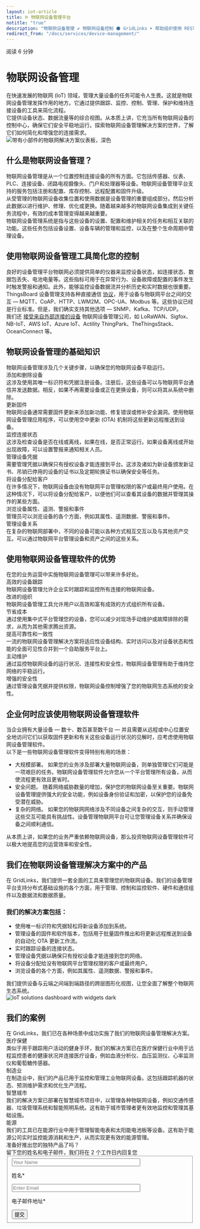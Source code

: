 ```yaml
---
layout: iot-article
title: ᐉ 物联网设备管理平台
notitle: "true"
description: "物联网设备管理 ✔ 物联网设备控制 ⚫ GridLinks ➤ 帮助组织使用 REST API 或 Web UI 更好地控制和获取所有类型的设备数据"
redirect_from: "/docs/services/device-management/"
---
```

<section class="hero light-text"></section>
<div id="header-block" class="block-wrapper wrapper-main-color">
    <div class="block-content">
        <div class="text-wrapper">
            <span class="read-info">阅读 6 分钟</span>
            <h1>物联网设备管理</h1>
            <div class="text-content medium-margin">在快速发展的物联网 (IoT) 领域，管理大量设备的任务可能令人生畏。这就是物联网设备管理发挥作用的地方。它通过提供跟踪、监控、控制、管理、保护和维持连接设备的工具来简化流程。</div>
            <div class="text-content">它提供设备状态、数据流量等的综合视图。从本质上讲，它充当所有物联网设备的控制中心，确保它们安全平稳地运行。探索物联网设备管理解决方案的世界，了解它们如何简化和增强您的连接需求。</div>
        </div>
        <img class="image" srcset="/images/iot-articles/device_management_1_1090x672.png 1090w, /images/iot-articles/device_management_1_2180x1344.png 2180w" sizes="(max-width: 1920px) 1090px, (min-width: 1921px) 2180px" src="/images/iot-articles/device_management_1_1090x672.png" alt="带有小部件的物联网解决方案仪表板，深色"/>
        <div class="text-wrapper">
            <h2>什么是物联网设备管理？</h2>
            <div class="text-content medium-margin">物联网设备管理是从一个位置控制连接设备的所有方面。它包括传感器、仪表、PLC、连接设备、闭路电视摄像头、门户和处理器等设备。物联网设备管理平台支持的服务包括注册和配置、库存控制、远程配置和固件升级。</div>
            <div class="text-content medium-margin">从受管理的物联网设备收集位置和使用数据是设备管理的重要组成部分。然后分析此数据以进行维护、修理、优化或更换。随着越来越多的物联网设备集成到关键任务流程中，有效的成本管理变得越来越重要。</div>
            <div class="text-content medium-margin">物联网设备管理系统是指与这些设备的设置、配置和维护相关的任务和相互关联的功能。这些任务包括设备设置、设备车辆的管理和监控，以及在整个生命周期中管理设备。</div>
            <h2 class="line-height-small">使用物联网设备管理工具简化您的控制</h2>
            <div class="text-content medium-margin">良好的设备管理平台物联网必须提供简单的仪器来监控设备状态，如连接状态、数据包丢失、电池电量等。这些指标可用于在异常行为、设备故障或配置的事件发生时触发警报和通知。此外，能够监控设备数据流并分析历史和实时数据也很重要。</div>
            <div class="text-content medium-margin">ThingsBoard 设备管理支持各种直接通信 <a class="article-link" href="/docs/pe/api/">协议</a>，用于设备与物联网平台之间的交互 — MQTT、CoAP、HTTP、LWM2M、OPC-UA、Modbus 等。这些协议已经是行业标准。但是，我们确实支持其他选项 — SNMP、Kafka、TCP/UDP。</div>
            <div class="text-content">我们还 <a class="article-link" href="/docs/user-guide/integrations/">接受来自外部连接的设备</a> 物联网设备管理公司，如 LoRaWAN、Sigfox、NB-IoT、AWS IoT、Azure IoT、Actility ThingPark、TheThingsStack、OceanConnect 等。</div>
            <h2 class="line-height-small">物联网设备管理的基础知识</h2>
            <div class="text-content">物联网设备管理涉及几个关键步骤，以确保您的物联网设备平稳运行。</div>
        </div>
        <div class="definitions-block">
            <div class="definitions-list">
                <div class="definitions-list-item one-to-one-and-half align-start">
                    <div class="term bold padding-top">添加和删除设备</div>
                    <div class="definition">这涉及使用其唯一标识符和凭据注册设备。注册后，这些设备可以与物联网平台通信并发送数据。相反，如果不再需要设备或正在更换设备，则可以将其从系统中删除。</div>
                </div>
                <div class="definitions-list-item one-to-one-and-half align-start">
                    <div class="term bold">更新固件</div>
                    <div class="definition">物联网设备通常需要固件更新来添加新功能、修复错误或修补安全漏洞。使用物联网设备管理应用程序，可以使用空中更新 (OTA) 机制将这些更新远程推送到设备。</div>
                </div>
                <div class="definitions-list-item one-to-one-and-half align-start">
                    <div class="term bold padding-top">监控连接状态</div>
                    <div class="definition">这涉及检查设备是否在线或离线，如果在线，是否正常运行。如果设备离线或开始出现故障，可以设置警报来通知相关人员。</div>
                </div>
                <div class="definitions-list-item one-to-one-and-half align-start">
                    <div class="term bold">管理设备凭据</div>
                    <div class="definition">需要管理凭据以确保只有授权设备才能连接到平台。这涉及诸如为新设备颁发新证书、吊销已停用的设备的证书以及定期轮换证书以确保安全等任务。</div>
                </div>
                <div class="definitions-list-item one-to-one-and-half align-start">
                    <div class="term bold padding-top">将设备分配给客户</div>
                    <div class="definition">在许多情况下，物联网设备由没有物联网平台管理权限的客户或最终用户使用。在这种情况下，可以将设备分配给客户，以便他们可以查看其设备的数据并管理其操作的某些方面。</div>
                </div>
                <div class="definitions-list-item one-to-one-and-half align-start">
                    <div class="term bold">浏览设备属性、遥测、警报和事件</div>
                    <div class="definition">管理员可以浏览设备的各个方面，例如其属性、遥测数据、警报和事件。</div>
                </div>
                <div class="definitions-list-item one-to-one-and-half align-start">
                    <div class="term bold padding-top">管理设备关系</div>
                    <div class="definition">在复杂的物联网部署中，不同的设备可能以各种方式相互交互以及与其他资产交互。可以通过物联网平台管理设备和资产之间的这些关系。</div>
                </div>
            </div>
        </div>
        <div class="text-wrapper">
            <h2>使用物联网设备管理软件的优势</h2>
            <div class="text-content">在您的业务运营中实施物联网设备管理可以带来许多好处。</div>
        </div>
    </div>
</div>
<div id="details-block" class="block-wrapper wrapper-accent-color">
    <div class="block-content">
        <div class="detail">
            <div class="detail-name">高效的设备跟踪</div>
            <div class="detail-description">物联网设备管理允许企业实时跟踪和监控所有连接的物联网设备。</div>
        </div>
        <div class="detail">
            <div class="detail-name">改进的组织</div>
            <div class="detail-description">物联网设备管理工具允许用户以高效和富有成效的方式组织所有设备。</div>
        </div>
        <div class="detail">
            <div class="detail-name">节省成本</div>
            <div class="detail-description">通过使用集中式平台管理您的设备，您可以减少对现场手动维护或故障排除的需求，从而为其他需求腾出资源。</div>
        </div>
        <div class="detail">
            <div class="detail-name">提高可靠性和一致性</div>
            <div class="detail-description">一流的物联网设备管理解决方案将适应性设备结构、实时访问以及对设备状态和性能的全面可见性合并到一个自助服务平台上。</div>
        </div>
        <div class="detail">
            <div class="detail-name">主动维护</div>
            <div class="detail-description">通过监控物联网设备的运行状况、连接性和安全性，物联网设备管理有助于维持您网络的平稳运行。</div>
        </div>
        <div class="detail">
            <div class="detail-name">增强的安全性</div>
            <div class="detail-description">通过管理设备凭据并提供权限，物联网设备控制增强了您的物联网生态系统的安全性。</div>
        </div>
    </div>
</div>
<div class="block-wrapper wrapper-main-color medium-padding">
    <div class="block-content">
        <div class="text-wrapper">
            <h2>企业何时应该使用物联网设备管理软件</h2>
            <div class="text-content medium-margin">当企业拥有大量设备 — 数十、数百甚至数千台 — 并且需要从远程或中心位置安全地访问它们以获取固件更新和有关这些设备运行状况的见解时，应考虑使用物联网设备管理软件。</div>
            <div class="text-content small-margin">以下是一些物联网设备管理软件变得特别有用的场景：</div>
            <ul class="list">
                <li><span class="bold-text">大规模部署。</span> 如果您的业务涉及部署大量物联网设备，则单独管理它们可能是一项艰巨的任务。物联网设备管理软件允许您从一个平台管理所有设备，从而使流程更有效且更省时。</li>
                <li><span class="bold-text">安全问题。</span> 随着网络威胁数量的增加，保护您的物联网设备至关重要。物联网设备管理提供强大的安全功能，例如设备身份验证和加密，以保护您的设备免受潜在威胁。</li>
                <li><span class="bold-text">复杂的网络。</span> 如果您的物联网网络涉及不同设备之间复杂的交互，则手动管理这些交互可能具有挑战性。设备管理物联网平台可让您管理设备关系并确保设备之间顺利通信。</li>
            </ul>
            <div class="text-content">从本质上讲，如果您的业务严重依赖物联网设备，那么投资物联网设备管理软件可以极大地提高您的运营效率和安全性。</div>
            <h2>我们在物联网设备管理解决方案中的产品</h2>
            <div class="text-content">在 GridLinks，我们提供一套全面的工具来管理您的物联网设备。我们的设备管理平台支持分布式基础设施的各个方面，用于管理、控制和监控软件、硬件和通信组件以及数据流和数据质量。</div>
            <h3 class="small-padding">我们的解决方案包括：</h3>
            <ul class="list">
                <li>使用唯一标识符和凭据轻松将新设备添加到系统。</li>
                <li>管理设备的固件和软件版本，包括用于批量固件推出和将更新远程推送到设备的自动化 OTA 更新工作流。</li>
                <li>实时跟踪设备的连接状态。</li>
                <li>管理设备凭据以确保只有授权设备才能连接到您的网络。</li>
                <li>将设备分配给没有物联网平台管理权限的客户或最终用户。</li>
                <li>浏览设备的各个方面，例如其属性、遥测数据、警报和事件。</li>
            </ul>
            <div class="text-content">我们提供设备与云端之间端到端路径的跨层图形化视图，让您全面了解整个物联网生态系统。</div>
        </div>
        <img class="image" srcset="/images/iot-articles/device_settings_1_1090x658.png 1090w, /images/iot-articles/device_settings_1_2180x1316.png 2180w" sizes="(max-width: 1920px) 1090px, (min-width: 1921px) 2180px" src="/images/iot-articles/device_settings_1_1090x658.png" alt="IoT solutions dashboard with widgets dark"/>
        <div class="text-wrapper">
            <h2 class="center-text">我们的案例</h2>
            <div class="text-content">在 GridLinks，我们已在各种场景中成功实施了我们的物联网设备管理解决方案。</div>
        </div>
        <div class="definitions-block">
            <div class="definitions-list side-paddings">
                <div class="definitions-list-item one-to-one-and-half align-start">
                    <div class="term bold padding-top">医疗保健</div>
                    <div class="definition">类似于用于跟踪用户活动的健身手环，我们的解决方案已在医疗保健行业中用于远程监控患者的健康状况并连接医疗设备，例如血液分析仪、血压监测仪、心率监测仪和葡萄糖传感器。</div>
                </div>
                <div class="definitions-list-item one-to-one-and-half align-start">
                    <div class="term bold">制造业</div>
                    <div class="definition">在制造业中，我们的产品已用于监控和管理工业物联网设备。这包括跟踪机器的状态、预测维护需求和优化生产流程。</div>
                </div>
                <div class="definitions-list-item one-to-one-and-half align-start">
                    <div class="term bold padding-top">智慧城市</div>
                    <div class="definition">我们的解决方案已部署在智慧城市项目中，以管理各种物联网设备，例如交通传感器、垃圾管理系统和智能照明系统。这有助于城市管理者更有效地监控和管理其基础设施。</div>
                </div>
                <div class="definitions-list-item one-to-one-and-half align-start">
                    <div class="term bold">能源</div>
                    <div class="definition">我们的工具已在能源行业中用于管理智能电表和太阳能电池板等设备。这有助于能源公司实时监控能源消耗和生产，从而实现更有效的能源管理。</div>
                </div>
            </div>
        </div>
    </div>
</div>
<div id="contact-us" class="block-wrapper wrapper-main-color">
    <div class="block-content">
        <div class="contact-us-content">
            <div class="info">
                <div class="title">准备好推出您的独特产品了吗？</div>
                <div class="text">留下您的姓名和电子邮件，我们将在 2 个工作日内回复您</div>
            </div>
            <form id="contact-form" class="contact-form" method="post" onsubmit="return validateContactForm(this)">
                <fieldset>
                    <div class="form-section">
                        <div class="form-element">
                            <label for="name">
                                <input id="name" class="contact-us-form-control" value="" placeholder="Your Name" name="name" type="text" size="40" maxlength="50">
                                <p>姓名*</p>
                            </label>
                        </div>
                        <div class="form-element">
                            <label for="email">
                                <input id="email" class="contact-us-form-control" value="" placeholder="Enter Email" name="email" type="email" size="40" maxlength="80">
                                <p>电子邮件地址*</p>
                            </label>
                        </div>
                    </div>
                    <div class="submit-button-container">
                        <input class="contact-us-button" value="提交" type="submit">
                    </div>
                </fieldset>
            </form>
        </div>
    </div>
</div>